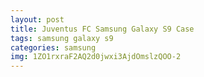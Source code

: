 ```yaml
---
layout: post
title: Juventus FC Samsung Galaxy S9 Case
tags: samsung galaxy s9
categories: samsung
img: 1ZO1rxraF2AQ2d0jwxi3AjdOmslzQOO-2
---
```

